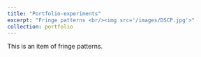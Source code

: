 ```yaml
---
title: "Portfolio-experiments"
excerpt: "Fringe patterns <br/><img src='/images/DSCP.jpg'>"
collection: portfolio
---
```


This is an item of fringe patterns. 
